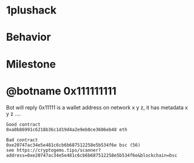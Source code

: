# 1plushack

# Behavior



# Milestone
# @botname 0x111111111
Bot will reply 
0x11111 is a wallet address on network x y z, 
it has metadata x y z
....


```
Good contract 
0xa0b86991c6218b36c1d19d4a2e9eb0ce3606eb48 eth

Bad contract 
0xe20747ac34e5e481c6cb6b687512258e5b534f6e bsc (56)
see https://cryptogems.tips/scanner?address=0xe20747ac34e5e481c6cb6b687512258e5b534f6e&blockchain=bsc